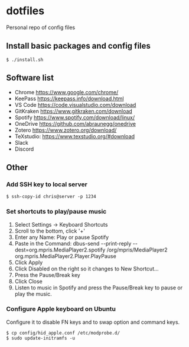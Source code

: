 # dotfiles

Personal repo of config files

## Install basic packages and config files

```shell
$ ./install.sh
```

## Software list

* Chrome https://www.google.com/chrome/
* KeePass https://keepass.info/download.html
* VS Code https://code.visualstudio.com/download
* GitKraken https://www.gitkraken.com/download
* Spotify https://www.spotify.com/download/linux/
* OneDrive https://github.com/abraunegg/onedrive
* Zotero https://www.zotero.org/download/
* TeXstudio: https://www.texstudio.org/#download
* Slack
* Discord

## Other

### Add SSH key to local server

```shell
$ ssh-copy-id chris@server -p 1234
```

### Set shortcuts to play/pause music

1. Select Settings -> Keyboard Shortcuts
1. Scroll to the bottom, click '+'
1. Enter any Name: Play or pause Spotify
1. Paste in the Command: dbus-send --print-reply --dest=org.mpris.MediaPlayer2.spotify /org/mpris/MediaPlayer2 org.mpris.MediaPlayer2.Player.PlayPause
1. Click Apply
1. Click Disabled on the right so it changes to New Shortcut...
1. Press the Pause/Break key
1. Click Close
1. Listen to music in Spotify and press the Pause/Break key to pause or play the music.

### Configure Apple keyboard on Ubuntu

Configure it to disable FN keys and to swap option and command keys.

```shell
$ cp config/hid_apple.conf /etc/modprobe.d/
$ sudo update-initramfs -u
```
